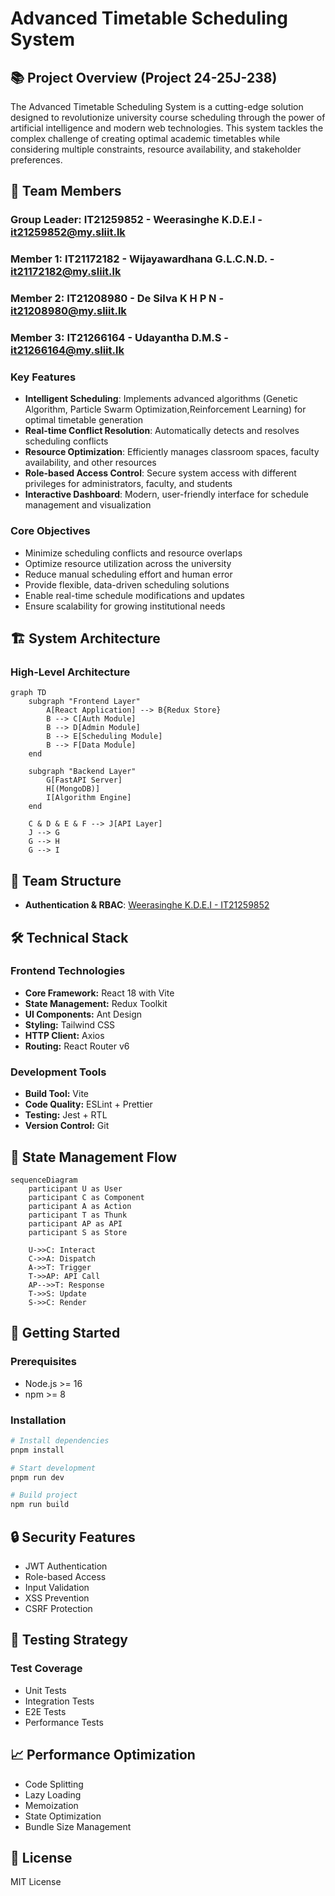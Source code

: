 # Advanced Timetable Scheduling System



## 📚 Project Overview (Project 24-25J-238)

The Advanced Timetable Scheduling System is a cutting-edge solution designed to revolutionize university course scheduling through the power of artificial intelligence and modern web technologies. This system tackles the complex challenge of creating optimal academic timetables while considering multiple constraints, resource availability, and stakeholder preferences.

## 👥 Team  Members

### Group Leader: IT21259852 - Weerasinghe K.D.E.I - it21259852@my.sliit.lk

### Member 1: IT21172182 - Wijayawardhana G.L.C.N.D. - it21172182@my.sliit.lk  

### Member 2: IT21208980 - De Silva K H P N - it21208980@my.sliit.lk    

### Member 3: IT21266164 - Udayantha D.M.S - it21266164@my.sliit.lk  

### Key Features
- **Intelligent Scheduling**: Implements advanced algorithms (Genetic Algorithm, Particle Swarm Optimization,Reinforcement Learning) for optimal timetable generation
- **Real-time Conflict Resolution**: Automatically detects and resolves scheduling conflicts
- **Resource Optimization**: Efficiently manages classroom spaces, faculty availability, and other resources
- **Role-based Access Control**: Secure system access with different privileges for administrators, faculty, and students
- **Interactive Dashboard**: Modern, user-friendly interface for schedule management and visualization


### Core Objectives
- Minimize scheduling conflicts and resource overlaps
- Optimize resource utilization across the university
- Reduce manual scheduling effort and human error
- Provide flexible, data-driven scheduling solutions
- Enable real-time schedule modifications and updates
- Ensure scalability for growing institutional needs

## 🏗 System Architecture

### High-Level Architecture
```mermaid
graph TD
    subgraph "Frontend Layer"
        A[React Application] --> B{Redux Store}
        B --> C[Auth Module]
        B --> D[Admin Module]
        B --> E[Scheduling Module]
        B --> F[Data Module]
    end
    
    subgraph "Backend Layer"
        G[FastAPI Server]
        H[(MongoDB)]
        I[Algorithm Engine]
    end
    
    C & D & E & F --> J[API Layer]
    J --> G
    G --> H
    G --> I
```

## 👥 Team Structure

- **Authentication & RBAC**: [Weerasinghe K.D.E.I - IT21259852](https://github.com/IvCodes)


## 🛠 Technical Stack

### Frontend Technologies
- **Core Framework:** React 18 with Vite
- **State Management:** Redux Toolkit
- **UI Components:** Ant Design
- **Styling:** Tailwind CSS
- **HTTP Client:** Axios
- **Routing:** React Router v6

### Development Tools
- **Build Tool:** Vite
- **Code Quality:** ESLint + Prettier
- **Testing:** Jest + RTL
- **Version Control:** Git

## 🔄 State Management Flow
```mermaid
sequenceDiagram
    participant U as User
    participant C as Component
    participant A as Action
    participant T as Thunk
    participant AP as API
    participant S as Store

    U->>C: Interact
    C->>A: Dispatch
    A->>T: Trigger
    T->>AP: API Call
    AP-->>T: Response
    T->>S: Update
    S->>C: Render
```

## 🚀 Getting Started

### Prerequisites
- Node.js >= 16
- npm >= 8

### Installation
```bash
# Install dependencies
pnpm install

# Start development
pnpm run dev

# Build project
npm run build
```

## 🔒 Security Features

- JWT Authentication
- Role-based Access
- Input Validation
- XSS Prevention
- CSRF Protection

## 🧪 Testing Strategy

### Test Coverage
- Unit Tests
- Integration Tests
- E2E Tests
- Performance Tests

## 📈 Performance Optimization

- Code Splitting
- Lazy Loading
- Memoization
- State Optimization
- Bundle Size Management


## 📝 License
MIT License
